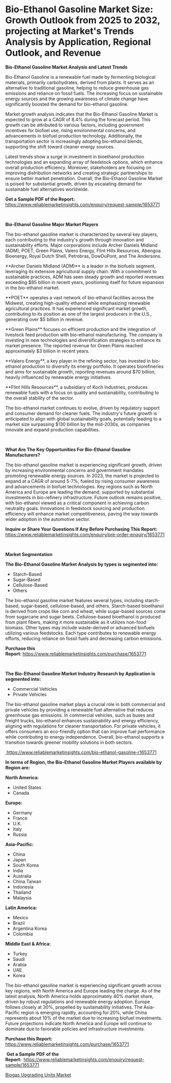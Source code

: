 <p><h1>Bio-Ethanol Gasoline Market Size: Growth Outlook from 2025 to 2032, projecting at Market's Trends Analysis by Application, Regional Outlook, and Revenue</h1></p><p><strong>Bio-Ethanol Gasoline Market Analysis and Latest Trends</strong></p>
<p><p>Bio-Ethanol Gasoline is a renewable fuel made by fermenting biological materials, primarily carbohydrates, derived from plants. It serves as an alternative to traditional gasoline, helping to reduce greenhouse gas emissions and reliance on fossil fuels. The increasing focus on sustainable energy sources and the growing awareness of climate change have significantly boosted the demand for bio-ethanol gasoline.</p><p>Market growth analysis indicates that the Bio-Ethanol Gasoline Market is expected to grow at a CAGR of 8.4% during the forecast period. This growth can be attributed to various factors, including government incentives for biofuel use, rising environmental concerns, and advancements in biofuel production technology. Additionally, the transportation sector is increasingly adopting bio-ethanol blends, supporting the shift toward cleaner energy sources.</p><p>Latest trends show a surge in investment in bioethanol production technologies and an expanding array of feedstock options, which enhance overall production efficiency. Moreover, stakeholders are focusing on improving distribution networks and creating strategic partnerships to ensure better market penetration. Overall, the Bio-Ethanol Gasoline Market is poised for substantial growth, driven by escalating demand for sustainable fuel alternatives worldwide.</p></p>
<p><strong>Get a Sample PDF of the Report:&nbsp;</strong> <a href="https://www.reliablemarketinsights.com/enquiry/request-sample/1653771?utm_campaign=2197&utm_medium=2&utm_source=Github&utm_content=ia&utm_term=28022025&utm_id=bio-ethanol-gasoline">https://www.reliablemarketinsights.com/enquiry/request-sample/1653771</a></p>
<p>&nbsp;</p>
<p><strong>Bio-Ethanol Gasoline Major Market Players</strong></p>
<p><p>The bio-ethanol gasoline market is characterized by several key players, each contributing to the industry's growth through innovation and sustainability efforts. Major corporations include Archer Daniels Midland (ADM), POET, Green Plains, Valero Energy, Flint Hills Resources, Abengoa Bioenergy, Royal Dutch Shell, Petrobras, DowDuPont, and The Andersons.</p><p>**Archer Daniels Midland (ADM)** is a leader in the biofuels segment, leveraging its extensive agricultural supply chain. With a commitment to sustainable practices, ADM has seen steady growth and reported revenues exceeding $85 billion in recent years, positioning itself for future expansion in the bio-ethanol market.</p><p>**POET** operates a vast network of bio-ethanol facilities across the Midwest, creating high-quality ethanol while emphasizing renewable agricultural practices. It has experienced significant market growth, contributing to its position as one of the largest producers in the U.S., generating over $5 billion in revenue.</p><p>**Green Plains** focuses on efficient production and the integration of livestock feed production with bio-ethanol manufacturing. The company is investing in new technologies and diversification strategies to enhance its market presence. The reported revenue for Green Plains reached approximately $3 billion in recent years.</p><p>**Valero Energy**, a key player in the refining sector, has invested in bio-ethanol production to diversify its energy portfolio. It operates biorefineries and aims for sustainable growth, reporting revenues around $70 billion, heavily influenced by renewable energy initiatives.</p><p>**Flint Hills Resources**, a subsidiary of Koch Industries, produces renewable fuels with a focus on quality and sustainability, contributing to the overall stability of the sector.</p><p>The bio-ethanol market continues to evolve, driven by regulatory support and consumer demand for cleaner fuels. The industry's future growth is anticipated to align with global sustainability goals, potentially leading to a market size surpassing $130 billion by the mid-2030s, as companies innovate and expand production capabilities.</p></p>
<p>&nbsp;</p>
<p><strong>What Are The Key Opportunities For Bio-Ethanol Gasoline Manufacturers?</strong></p>
<p><p>The bio-ethanol gasoline market is experiencing significant growth, driven by increasing environmental concerns and government mandates promoting renewable energy sources. In 2023, the market is projected to expand at a CAGR of around 5-7%, fueled by rising consumer awareness and advancements in biofuel technologies. Key regions such as North America and Europe are leading the demand, supported by substantial investments in bio-refinery infrastructure. Future outlook remains positive, with bio-ethanol viewed as a critical component in achieving carbon neutrality goals. Innovations in feedstock sourcing and production efficiency will enhance market competitiveness, paving the way towards wider adoption in the automotive sector.</p></p>
<p><strong>Inquire or Share Your Questions If Any Before Purchasing This Report:</strong> <a href="https://www.reliablemarketinsights.com/enquiry/pre-order-enquiry/1653771?utm_campaign=2197&utm_medium=2&utm_source=Github&utm_content=ia&utm_term=28022025&utm_id=bio-ethanol-gasoline">https://www.reliablemarketinsights.com/enquiry/pre-order-enquiry/1653771</a></p>
<p>&nbsp;</p>
<p><strong>Market Segmentation</strong></p>
<p><strong>The Bio-Ethanol Gasoline Market Analysis by types is segmented into:</strong></p>
<p><ul><li>Starch-Based</li><li>Sugar-Based</li><li>Cellulose-Based</li><li>Others</li></ul></p>
<p><p>The bio-ethanol gasoline market features several types, including starch-based, sugar-based, cellulose-based, and others. Starch-based bioethanol is derived from crops like corn and wheat, while sugar-based sources come from sugarcane and sugar beets. Cellulose-based bioethanol is produced from plant fibers, making it more sustainable as it utilizes non-food biomass. Other types may include waste-derived or advanced biofuels utilizing various feedstocks. Each type contributes to renewable energy efforts, reducing reliance on fossil fuels and decreasing carbon emissions.</p></p>
<p><strong>Purchase this Report:&nbsp;</strong><a href="https://www.reliablemarketinsights.com/purchase/1653771?utm_campaign=2197&utm_medium=2&utm_source=Github&utm_content=ia&utm_term=28022025&utm_id=bio-ethanol-gasoline">https://www.reliablemarketinsights.com/purchase/1653771</a></p>
<p>&nbsp;</p>
<p><strong>The Bio-Ethanol Gasoline Market Industry Research by Application is segmented into:</strong></p>
<p><ul><li>Commercial Vehicles</li><li>Private Vehicles</li></ul></p>
<p><p>The bio-ethanol gasoline market plays a crucial role in both commercial and private vehicles by providing a renewable fuel alternative that reduces greenhouse gas emissions. In commercial vehicles, such as buses and freight trucks, bio-ethanol enhances sustainability and energy efficiency, aligning with regulations for cleaner transportation. For private vehicles, it offers consumers an eco-friendly option that can improve fuel performance while contributing to energy independence. Overall, bio-ethanol supports a transition towards greener mobility solutions in both sectors.</p></p>
<p><a href="https://www.reliablemarketinsights.com/bio-ethanol-gasoline-r1653771?utm_campaign=2197&utm_medium=2&utm_source=Github&utm_content=ia&utm_term=28022025&utm_id=bio-ethanol-gasoline">&nbsp;https://www.reliablemarketinsights.com/bio-ethanol-gasoline-r1653771</a></p>
<p><strong>In terms of Region, the Bio-Ethanol Gasoline Market Players available by Region are:</strong></p>
<p>
    <p> <strong> North America: </strong>
        <ul>
            <li>United States</li>
            <li>Canada</li>
        </ul>
        </p> 
    <p> <strong> Europe: </strong>
        <ul>
            <li>Germany</li>
            <li>France</li>
            <li>U.K.</li>
            <li>Italy</li>
            <li>Russia</li>
        </ul>
        </p> 
    <p> <strong> Asia-Pacific: </strong>
        <ul>
            <li>China</li>
            <li>Japan</li>
            <li>South Korea</li>
            <li>India</li>
            <li>Australia</li>
            <li>China Taiwan</li>
            <li>Indonesia</li>
            <li>Thailand</li>
            <li>Malaysia</li>
        </ul>
        </p> 
    <p> <strong> Latin America: </strong>
        <ul>
            <li>Mexico</li>
            <li>Brazil</li>
            <li>Argentina Korea</li>
            <li>Colombia</li>
        </ul>
        </p> 
    <p> <strong> Middle East & Africa: </strong>
        <ul>
            <li>Turkey</li>
            <li>Saudi</li>
            <li>Arabia</li>
            <li>UAE</li>
            <li>Korea</li>
        </ul>
    </p>
    </p>
<p><p>The bio-ethanol gasoline market is experiencing significant growth across key regions, with North America and Europe leading the charge. As of the latest analysis, North America holds approximately 40% market share, driven by robust regulations and renewable energy adoption. Europe follows closely at 30%, propelled by sustainability initiatives. The Asia-Pacific region is emerging rapidly, accounting for 20%, while China represents about 10% of the market due to increasing biofuel investments. Future projections indicate North America and Europe will continue to dominate due to favorable policies and infrastructure investments.</p></p>
<p><strong>Purchase this Report: </strong><a href="https://www.reliablemarketinsights.com/purchase/1653771?utm_campaign=2197&utm_medium=2&utm_source=Github&utm_content=ia&utm_term=28022025&utm_id=bio-ethanol-gasoline">https://www.reliablemarketinsights.com/purchase/1653771</a></p>
<p>&nbsp;<strong>Get a Sample PDF of the Report:&nbsp;&nbsp;</strong><a href="https://www.reliablemarketinsights.com/enquiry/request-sample/1653771?utm_campaign=2197&utm_medium=2&utm_source=Github&utm_content=ia&utm_term=28022025&utm_id=bio-ethanol-gasoline">https://www.reliablemarketinsights.com/enquiry/request-sample/1653771</a></p>
<p><strong></strong></p>
<p><p><a href="https://github.com/roehrtizonov/Market-Research-Report-List-1/blob/main/biogas-upgrading-units-market.md?utm_campaign=2197&utm_medium=2&utm_source=Github&utm_content=ia&utm_term=28022025&utm_id=bio-ethanol-gasoline">Biogas Upgrading Units Market</a></p></p>